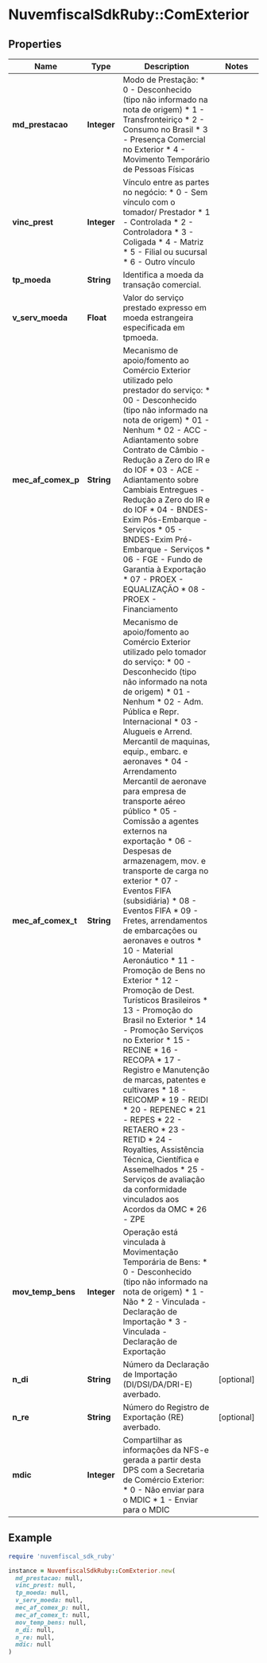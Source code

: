 # NuvemfiscalSdkRuby::ComExterior

## Properties

| Name | Type | Description | Notes |
| ---- | ---- | ----------- | ----- |
| **md_prestacao** | **Integer** | Modo de Prestação:  * 0 - Desconhecido (tipo não informado na nota de origem)  * 1 - Transfronteiriço  * 2 - Consumo no Brasil  * 3 - Presença Comercial no Exterior  * 4 - Movimento Temporário de Pessoas Físicas |  |
| **vinc_prest** | **Integer** | Vínculo entre as partes no negócio:  * 0 - Sem vínculo com o tomador/ Prestador  * 1 - Controlada  * 2 - Controladora  * 3 - Coligada  * 4 - Matriz  * 5 - Filial ou sucursal  * 6 - Outro vínculo |  |
| **tp_moeda** | **String** | Identifica a moeda da transação comercial. |  |
| **v_serv_moeda** | **Float** | Valor do serviço prestado expresso em moeda estrangeira especificada em tpmoeda. |  |
| **mec_af_comex_p** | **String** | Mecanismo de apoio/fomento ao Comércio Exterior utilizado pelo prestador do serviço:  * 00 - Desconhecido (tipo não informado na nota de origem)  * 01 - Nenhum  * 02 - ACC - Adiantamento sobre Contrato de Câmbio - Redução a Zero do IR e do IOF  * 03 - ACE - Adiantamento sobre Cambiais Entregues - Redução a Zero do IR e do IOF  * 04 - BNDES-Exim Pós-Embarque - Serviços  * 05 - BNDES-Exim Pré-Embarque - Serviços  * 06 - FGE - Fundo de Garantia à Exportação  * 07 - PROEX - EQUALIZAÇÃO  * 08 - PROEX - Financiamento |  |
| **mec_af_comex_t** | **String** | Mecanismo de apoio/fomento ao Comércio Exterior utilizado pelo tomador do serviço:  * 00 - Desconhecido (tipo não informado na nota de origem)  * 01 - Nenhum  * 02 - Adm. Pública e Repr. Internacional  * 03 - Alugueis e Arrend. Mercantil de maquinas, equip., embarc. e aeronaves  * 04 - Arrendamento Mercantil de aeronave para empresa de transporte aéreo público  * 05 - Comissão a agentes externos na exportação  * 06 - Despesas de armazenagem, mov. e transporte de carga no exterior  * 07 - Eventos FIFA (subsidiária)  * 08 - Eventos FIFA  * 09 - Fretes, arrendamentos de embarcações ou aeronaves e outros  * 10 - Material Aeronáutico  * 11 - Promoção de Bens no Exterior  * 12 - Promoção de Dest. Turísticos Brasileiros  * 13 - Promoção do Brasil no Exterior  * 14 - Promoção Serviços no Exterior  * 15 - RECINE  * 16 - RECOPA  * 17 - Registro e Manutenção de marcas, patentes e cultivares  * 18 - REICOMP  * 19 - REIDI  * 20 - REPENEC  * 21 - REPES  * 22 - RETAERO  * 23 - RETID  * 24 - Royalties, Assistência Técnica, Científica e Assemelhados  * 25 - Serviços de avaliação da conformidade vinculados aos Acordos da OMC  * 26 - ZPE |  |
| **mov_temp_bens** | **Integer** | Operação está vinculada à Movimentação Temporária de Bens:  * 0 - Desconhecido (tipo não informado na nota de origem)  * 1 - Não  * 2 - Vinculada - Declaração de Importação  * 3 - Vinculada - Declaração de Exportação |  |
| **n_di** | **String** | Número da Declaração de Importação (DI/DSI/DA/DRI-E) averbado. | [optional] |
| **n_re** | **String** | Número do Registro de Exportação (RE) averbado. | [optional] |
| **mdic** | **Integer** | Compartilhar as informações da NFS-e gerada a partir desta DPS com a Secretaria de Comércio Exterior:  * 0 - Não enviar para o MDIC  * 1 - Enviar para o MDIC |  |

## Example

```ruby
require 'nuvemfiscal_sdk_ruby'

instance = NuvemfiscalSdkRuby::ComExterior.new(
  md_prestacao: null,
  vinc_prest: null,
  tp_moeda: null,
  v_serv_moeda: null,
  mec_af_comex_p: null,
  mec_af_comex_t: null,
  mov_temp_bens: null,
  n_di: null,
  n_re: null,
  mdic: null
)
```

